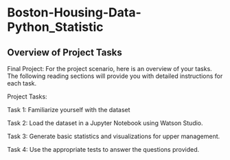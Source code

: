 # Boston-Housing-Data-Python_Statistic
## Overview of Project Tasks

Final Project: For the project scenario, here is an overview of your tasks. The following reading sections will provide you with detailed instructions for each task.

Project Tasks:

Task 1: Familiarize yourself with the dataset 

Task 2: Load the dataset in a Jupyter Notebook using Watson Studio.

Task 3: Generate basic statistics and visualizations for upper management. 

Task 4: Use the appropriate tests to answer the questions provided.

